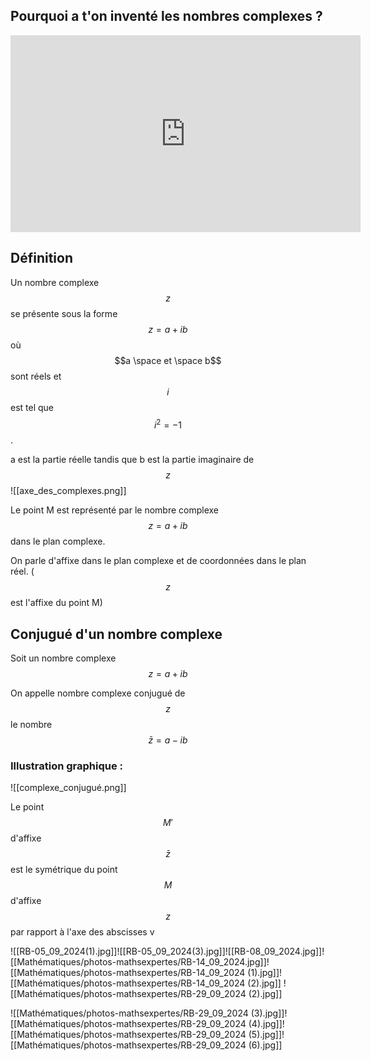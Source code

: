 ## Pourquoi a t'on inventé les nombres complexes ?

<iframe width="560" height="315" src="https://www.youtube.com/embed/M-qGTSL2yzM?si=wPzHb7v51AKxhZdb" title="YouTube video player" frameborder="0" allow="accelerometer; autoplay; clipboard-write; encrypted-media; gyroscope; picture-in-picture; web-share" referrerpolicy="strict-origin-when-cross-origin" allowfullscreen></iframe>

## Définition

Un nombre complexe $$z$$ se présente sous la forme $$z=a+i b$$ où $$a \space et \space b$$ sont réels et $$i$$ est tel que $$i^2=-1$$.

a est la partie réelle tandis que b est la partie imaginaire de $$z$$![[axe_des_complexes.png]]

Le point M est représenté par le nombre complexe $$z=a+i b$$ dans le plan complexe.

On parle d'affixe dans le plan complexe et de coordonnées dans le plan réel. ($$z$$ est l'affixe du point M)

## Conjugué d'un nombre complexe

Soit un nombre complexe $$z=a+i b$$

On appelle nombre complexe conjugué de $$z$$ le nombre $$\bar z = a - ib$$
### Illustration graphique :

![[complexe_conjugué.png]]

Le point $$M'$$d'affixe $$\bar z$$ est le symétrique du point $$M$$ d'affixe $$z$$ par rapport à l'axe des abscisses v

![[RB-05_09_2024(1).jpg]]![[RB-05_09_2024(3).jpg]]![[RB-08_09_2024.jpg]]![[Mathématiques/photos-mathsexpertes/RB-14_09_2024.jpg]]![[Mathématiques/photos-mathsexpertes/RB-14_09_2024 (1).jpg]]![[Mathématiques/photos-mathsexpertes/RB-14_09_2024 (2).jpg]]
![[Mathématiques/photos-mathsexpertes/RB-29_09_2024 (2).jpg]]

![[Mathématiques/photos-mathsexpertes/RB-29_09_2024 (3).jpg]]![[Mathématiques/photos-mathsexpertes/RB-29_09_2024 (4).jpg]]![[Mathématiques/photos-mathsexpertes/RB-29_09_2024 (5).jpg]]![[Mathématiques/photos-mathsexpertes/RB-29_09_2024 (6).jpg]]